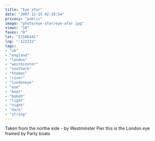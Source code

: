 ```yaml
---
title: "Eye afar"
date: "2007-12-15 02:18:54"
privacy: "public"
image: "photo/eye-afar/eye-afar.jpg"
views: "18"
faves: "0"
lat: "51506441"
lng: "-122222"
tags:
- "uk"
- "england"
- "london"
- "westminster"
- "southark"
- "thames"
- "river"
- "londoneye"
- "eye"
- "boat"
- "bokeh"
- "light"
- "night"
- "dark"
- "string"
---
```

Taken from the northe side - by Westminster Pier this is the London eye framed by Party boats
